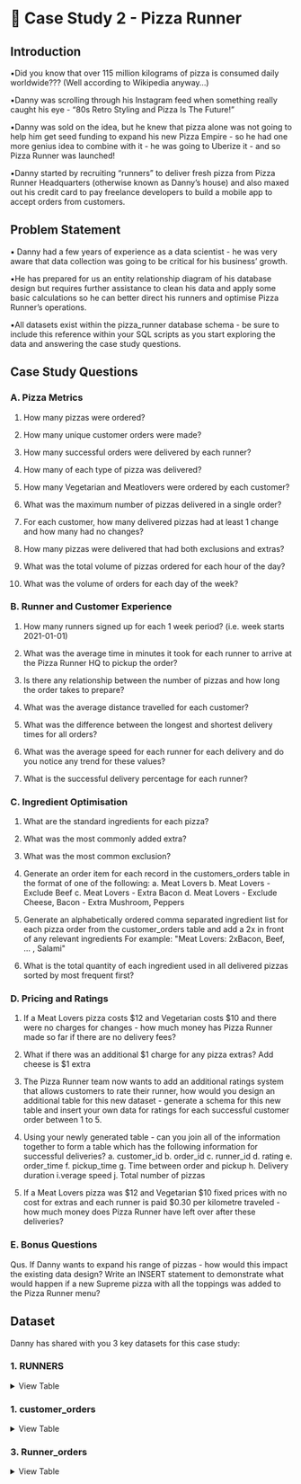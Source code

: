 # :pizza: Case Study 2 - Pizza Runner

## Introduction

:black_small_square:Did you know that over 115 million kilograms of pizza is consumed daily worldwide??? (Well according to Wikipedia anyway…)

:black_small_square:Danny was scrolling through his Instagram feed when something really caught his eye - “80s Retro Styling and Pizza Is The Future!”

:black_small_square:Danny was sold on the idea, but he knew that pizza alone was not going to help him get seed funding to expand his new Pizza Empire - so he had one                     more genius idea to combine with it - he was going to Uberize it - and so Pizza Runner was launched!

:black_small_square:Danny started by recruiting “runners” to deliver fresh pizza from Pizza Runner Headquarters (otherwise known as Danny’s house) and also maxed out                       his credit card to pay freelance developers to build a mobile app to accept orders from customers.

## Problem Statement

:black_small_square: Danny had a few years of experience as a data scientist - he was very aware that data collection was going to be critical for his business’                             growth.

:black_small_square:He has prepared for us an entity relationship diagram of his database design but requires further assistance to clean his data and apply some basic                     calculations so he can better direct his runners and optimise Pizza Runner’s operations.

:black_small_square:All datasets exist within the pizza_runner database schema - be sure to include this reference within your SQL scripts as you start exploring the                        data and answering the case study questions.


## Case Study Questions

### A. Pizza Metrics

1. How many pizzas were ordered?

2. How many unique customer orders were made?

3. How many successful orders were delivered by each runner?

4. How many of each type of pizza was delivered?

5. How many Vegetarian and Meatlovers were ordered by each customer?

6. What was the maximum number of pizzas delivered in a single order?

7. For each customer, how many delivered pizzas had at least 1 change and how many had no changes?

8. How many pizzas were delivered that had both exclusions and extras?

9. What was the total volume of pizzas ordered for each hour of the day?

10. What was the volume of orders for each day of the week?


### B. Runner and Customer Experience

1. How many runners signed up for each 1 week period? (i.e. week starts 2021-01-01)

2. What was the average time in minutes it took for each runner to arrive at the Pizza Runner HQ to pickup the order?

3. Is there any relationship between the number of pizzas and how long the order takes to prepare?

4. What was the average distance travelled for each customer?

5. What was the difference between the longest and shortest delivery times for all orders?

6. What was the average speed for each runner for each delivery and do you notice any trend for these values?

7. What is the successful delivery percentage for each runner?

### C. Ingredient Optimisation

1. What are the standard ingredients for each pizza?

2. What was the most commonly added extra?

3. What was the most common exclusion?

4. Generate an order item for each record in the customers_orders table in the format of one of the following:
a. Meat Lovers
b. Meat Lovers - Exclude Beef
c. Meat Lovers - Extra Bacon
d. Meat Lovers - Exclude Cheese, Bacon - Extra Mushroom, Peppers

5. Generate an alphabetically ordered comma separated ingredient list for each pizza order from the customer_orders table and add a 2x in front of any relevant ingredients
For example: "Meat Lovers: 2xBacon, Beef, ... , Salami"

7. What is the total quantity of each ingredient used in all delivered pizzas sorted by most frequent first?

### D. Pricing and Ratings

1. If a Meat Lovers pizza costs $12 and Vegetarian costs $10 and there were no charges for changes - how much money has Pizza Runner made so far if there are no delivery fees?

2. What if there was an additional $1 charge for any pizza extras?
Add cheese is $1 extra

3. The Pizza Runner team now wants to add an additional ratings system that allows customers to rate their runner, how would you design an additional table for this new dataset - generate a schema for this new table and insert your own data for ratings for each successful customer order between 1 to 5.

4. Using your newly generated table - can you join all of the information together to form a table which has the following information for successful deliveries?
a. customer_id
b. order_id
c. runner_id
d. rating
e. order_time
f. pickup_time
g. Time between order and pickup
h. Delivery duration
i.verage speed
j. Total number of pizzas

5. If a Meat Lovers pizza was $12 and Vegetarian $10 fixed prices with no cost for extras and each runner is paid $0.30 per kilometre traveled - how much money does Pizza Runner have left over after these deliveries?

### E. Bonus Questions

Qus. If Danny wants to expand his range of pizzas - how would this impact the existing data design? Write an INSERT statement to demonstrate what would happen if a new Supreme pizza with all the toppings was added to the Pizza Runner menu?

## Dataset
Danny has shared with you 3 key datasets for this case study:
### **1. RUNNERS**

 <details><summary>
 View Table
 </summary>
 
 The runners table shows the registration_date for each new runner

 |   runner_id	|registration_date | 
 | ----------  | ------------ | 
 |    1	       |   2021-01-01  |
 |    2         |  2021-01-03  |
 |   3         |   2021-01-08  |
 |   4	       |  2021-01-15  |

</details>

### **1. customer_orders**


 <details><summary>
 View Table
 </summary>
 
 |order_id |	customer_id |	pizza_id|	exclusions	extras	order_time
 |---------|-------------|----------|---------|-------|----------------------|
 |  1	     |    101      |  	1	 	 	|          |    |2021-01-01 18:05:02  |
 |  2      |   	101	     |   1	 	 	              |     |2021-01-01 19:00:52|
 |  3	     |    102	     |   1	 	               |      	|2021-01-02 23:51:23|
 |  3	     |    102      |  	2	 	              | NaN	  |2021-01-02 23:51:23|
 |  4	     |    103      |  	1	        4	       |        |	2021-01-04 13:23:46|
 |  4	     |   103	      |   1         	4	 	               2021-01-04 13:23:46|
 |  4	     |    103	     |   2	         4	 	              2021-01-04 13:23:46|
 |  5	     |    104      |  	1	      null	        1         	2021-01-08 21:00:29|
 |  6	     |    101      |  	2       	null	            null    	2021-01-08 21:03:13
 |  7	     |    105	    |    2    	null         	1        	2021-01-08 21:20:29|
 |  8	     |    102      |	1	null	null	                   2021-01-09 23:54:33|
 |  9	     |    103	     |  1	4	1, 5	                                     2021-01-10 11:22:59|
 |  10	    |    104	     |   1	null	null                 	2021-01-11 18:34:49|
 |  10	    |    104	     |     1	2, 6	1          4               	2021-01-11 18:34:49|

 </details>


### **3. Runner_orders**

 <details><summary>
 View Table
 </summary>
 
After each orders are received through the system - they are assigned to a runner - however not all orders are fully completed and can be cancelled by the restaurant or the customer.

The pickup_time is the timestamp at which the runner arrives at the Pizza Runner headquarters to pick up the freshly cooked pizzas. The distance and duration fields are related to how far and long the runner had to travel to deliver the order to the respective customer.

There are some known data issues with this table so be careful when using this in your queries - make sure to check the data types for each column in the schema SQL!

|order_id	|runner_id|	pickup_time|	distance|	duration|	cancellation|
|---------|----------|------------|----------|---------|-------------|
|1	       |1	 |2021-01-01 18:15:34	 |20km	|32 minutes	| |
|2	      |1	 |2021-01-01 19:10:54	 |20km	|27 minutes	 ||
|3	      |1	 |2021-01-03 00:12:37	 | 13.4km	|20 mins	|NaN|
|4	      |2	 |2021-01-04 13:53:03	 |23.4	|40	         |NaN|
|5	       |3	 |2021-01-08 21:10:57	 |10	|15	           |NaN|
|6	       |3	 |null|	null|	null|	Restaurant           | Cancellation|
|7	      |2	 |2020-01-08 21:30:45	 |25km	|25mins	   |null|
|8	      |2	 |2020-01-10 00:15:02	 |23.4 km	|15 minute	|null|
|9	     |2	   | null	                |  null|	null  |	Customer Cancellation|
|10	     | 1	 | 2020-01-11 18:50:20	|10km	|10minutes	|null|
 
 </details>
